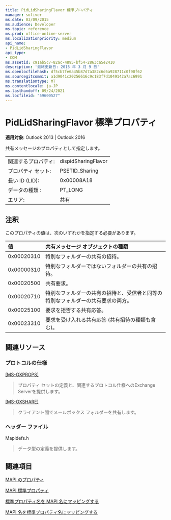 ```yaml
---
title: PidLidSharingFlavor 標準プロパティ
manager: soliver
ms.date: 03/09/2015
ms.audience: Developer
ms.topic: reference
ms.prod: office-online-server
ms.localizationpriority: medium
api_name:
- PidLidSharingFlavor
api_type:
- COM
ms.assetid: c91ab5c7-82ac-4895-bf54-2863ca5e2410
description: '最終更新日: 2015 年 3 月 9 日'
ms.openlocfilehash: df5cb7fe6a45b87d7a382c6d6a928711c0f90f62
ms.sourcegitcommit: a1d9041c20256616c9c183f7d1049142a7ac6991
ms.translationtype: MT
ms.contentlocale: ja-JP
ms.lasthandoff: 09/24/2021
ms.locfileid: "59600527"
---
```

# <a name="pidlidsharingflavor-canonical-property"></a>PidLidSharingFlavor 標準プロパティ

  
  
**適用対象**: Outlook 2013 | Outlook 2016 
  
共有メッセージのプロパティとして指定します。
  
|||
|:-----|:-----|
|関連するプロパティ:  <br/> |dispidSharingFlavor  <br/> |
|プロパティ セット:  <br/> |PSETID_Sharing  <br/> |
|長い ID (LID):  <br/> |0x00008A18  <br/> |
|データの種類 :   <br/> |PT_LONG  <br/> |
|エリア:  <br/> |共有  <br/> |
   
## <a name="remarks"></a>注釈

このプロパティの値は、次のいずれかを指定する必要があります。
  
|**値**|**共有メッセージ オブジェクトの種類**|
|:-----|:-----|
|0x00020310  <br/> |特別なフォルダーの共有の招待。  <br/> |
|0x00000310  <br/> |特別なフォルダーではないフォルダーの共有の招待。  <br/> |
|0x00020500  <br/> |共有要求。  <br/> |
|0x00020710  <br/> |特別なフォルダーの共有の招待と、受信者と同等の特別なフォルダーの共有要求の両方。  <br/> |
|0x00025100  <br/> |要求を拒否する共有応答。  <br/> |
|0x00023310  <br/> |要求を受け入れる共有応答 (共有招待の種類も含む)。  <br/> |
   
## <a name="related-resources"></a>関連リソース

### <a name="protocol-specifications"></a>プロトコルの仕様

[[MS-OXPROPS]](https://msdn.microsoft.com/library/f6ab1613-aefe-447d-a49c-18217230b148%28Office.15%29.aspx)
  
> プロパティ セットの定義と、関連するプロトコル仕様へのExchange Serverを提供します。
    
[[MS-OXSHARE]](https://msdn.microsoft.com/library/e4e5bd27-d5e0-43f9-a6ea-550876724f3d%28Office.15%29.aspx)
  
> クライアント間でメールボックス フォルダーを共有します。
    
### <a name="header-files"></a>ヘッダー ファイル

Mapidefs.h
  
> データ型の定義を提供します。
    
## <a name="see-also"></a>関連項目



[MAPI のプロパティ](mapi-properties.md)
  
[MAPI 標準プロパティ](mapi-canonical-properties.md)
  
[標準プロパティ名を MAPI 名にマッピングする](mapping-canonical-property-names-to-mapi-names.md)
  
[MAPI 名を標準プロパティ名にマッピングする](mapping-mapi-names-to-canonical-property-names.md)

